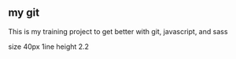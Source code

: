 ## my git

This is my training project to get better with git, javascript, and sass

size 40px
1ine height 2.2

